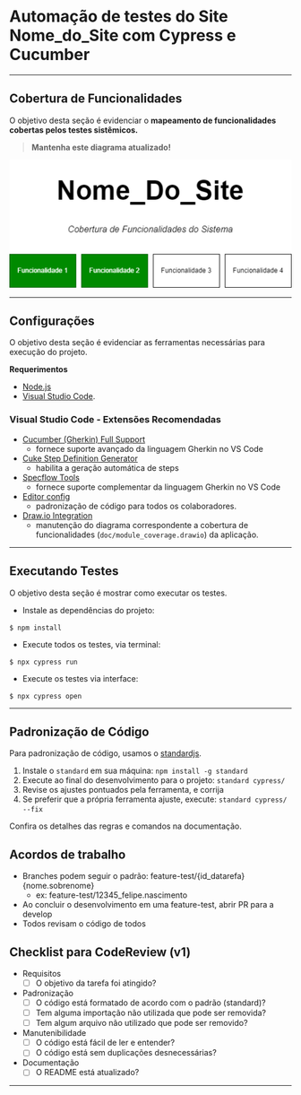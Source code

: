 # Automação de testes do Site **Nome_do_Site** com Cypress e Cucumber

---
## Cobertura de Funcionalidades
O objetivo desta seção é evidenciar o **mapeamento de funcionalidades cobertas pelos testes sistêmicos.**

> **Mantenha este diagrama atualizado!**

![](./docs/module_coverage.drawio.png)

---

## Configurações
O objetivo desta seção é evidenciar as ferramentas necessárias para execução do projeto.

**Requerimentos**
- [Node.js]
- [Visual Studio Code].

### Visual Studio Code - Extensões Recomendadas

- [Cucumber (Gherkin) Full Support]
  - fornece suporte avançado da linguagem Gherkin no VS Code
- [Cuke Step Definition Generator]
  - habilita a geração automática de steps
- [Specflow Tools]
  - fornece suporte complementar da linguagem Gherkin no VS Code
- [Editor config]
  - padronização de código para todos os colaboradores.
- [Draw.io Integration]
  - manutenção do diagrama correspondente a cobertura de funcionalidades (`doc/module_coverage.drawio`) da aplicação.

---
## Executando Testes
O objetivo desta seção é mostrar como executar os testes.

- Instale as dependências do projeto:
```
$ npm install
```

- Execute todos os testes, via terminal:
```
$ npx cypress run
```

- Execute os testes via interface:
```
$ npx cypress open
```
---

## Padronização de Código

Para padronização de código, usamos o [standardjs].

1. Instale o `standard` em sua máquina: `npm install -g standard`
2. Execute ao final do desenvolvimento para o projeto: `standard cypress/`
3. Revise os ajustes pontuados pela ferramenta, e corrija
4. Se preferir que a própria ferramenta ajuste, execute: `standard cypress/ --fix`

Confira os detalhes das regras e comandos na documentação.

## Acordos de trabalho

  - Branches podem seguir o padrão: feature-test/{id_datarefa}{nome.sobrenome} 
    - ex: feature-test/12345_felipe.nascimento
  - Ao concluir o desenvolvimento em uma feature-test, abrir PR para a develop
  - Todos revisam o código de todos

## Checklist para CodeReview (v1)

  - Requisitos
    - [ ] O objetivo da tarefa foi atingido?
  - Padronização
    - [ ] O código está formatado de acordo com o padrão (standard)?
    - [ ] Tem alguma importação não utilizada que pode ser removida?
    - [ ] Tem algum arquivo não utilizado que pode ser removido?
  - Manutenibilidade
    - [ ] O código está fácil de ler e entender?
    - [ ] O código está sem duplicações desnecessárias?
  - Documentação
    - [ ] O README está atualizado?
---    

[Cypress]: https://www.cypress.io/

[Cucumber]: https://cucumber.io/

[Cypress-Cucumber-Preprocessor]: https://www.npmjs.com/package/@badeball/cypress-cucumber-preprocessor

[Node.js]: https://nodejs.org/en/

[Visual Studio Code]: https://code.visualstudio.com/

[Cucumber (Gherkin) Full Support]: https://marketplace.visualstudio.com/items?itemName=alexkrechik.cucumberautocomplete

[Cuke Step Definition Generator]: https://marketplace.visualstudio.com/items?itemName=muralidharan92.cuke-step-definition-generator

[Editor config]: https://editorconfig.org/

[Specflow Tools]: https://marketplace.visualstudio.com/items?itemName=amillard98.specflow-tools

[Draw.io Integration]: https://marketplace.visualstudio.com/items?itemName=hediet.vscode-drawio

[standardjs]: https://standardjs.com/